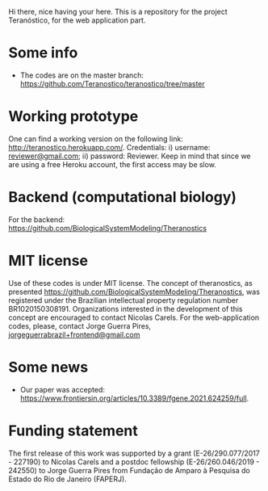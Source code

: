 

Hi there, nice having your here.
This is a repository for the project Teranóstico, for the web application part. 

# Some info
 * The codes are on the master branch: https://github.com/Teranostico/teranostico/tree/master
 
# Working prototype

One can find a working version on the following link: http://teranostico.herokuapp.com/. Credentials: i) username: reviewer@gmail.com; ii) password: Reviewer. Keep in mind that since we are using a free Heroku account, the first access may be slow.   


# Backend (computational biology)

For the backend: https://github.com/BiologicalSystemModeling/Theranostics

# MIT license
Use of these codes is under MIT license. 
The concept of theranostics, as presented https://github.com/BiologicalSystemModeling/Theranostics, was registered under the Brazilian intellectual property regulation number BR1020150308191. Organizations interested in the development of this concept are encouraged to contact Nicolas Carels.
For the web-application codes, please, contact Jorge Guerra Pires, jorgeguerrabrazil+frontend@gmail.com

# Some news
  * Our paper was accepted: https://www.frontiersin.org/articles/10.3389/fgene.2021.624259/full.  
 
# Funding statement
The first release of this work was supported by a grant (E-26/290.077/2017 - 227190) to Nicolas Carels and a postdoc fellowship (E-26/260.046/2019 - 242550) to Jorge Guerra Pires
from Fundação de Amparo à Pesquisa do Estado do Rio de Janeiro (FAPERJ).
